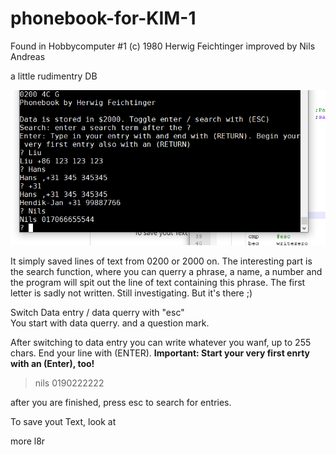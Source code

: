 # phonebook-for-KIM-1
Found in Hobbycomputer #1
(c) 1980 Herwig Feichtinger 
improved by Nils Andreas 

a little rudimentry DB 

![phonebook](https://github.com/netzherpes/phonebook-for-KIM-1/raw/main/phonebook..png)

It simply saved lines of text from 0200 or 2000 on. The interesting part is the search function, where you can querry a phrase, a name, a number and the program will spit out the line of text containing this phrase. The first letter is sadly not written. Still investigating. But it's there ;) 

Switch Data entry / data querry with "esc" <br>
You start with data querry. and a question mark.<br>

After switching to data entry you can write whatever you wanf, up to 255 chars. End your line with (ENTER). **Important: Start your very first enrty with an (Enter), too!**<br>

 > nils 0190222222


after you are finished, press esc to search for entries.

To save yout Text, look at 

more l8r
